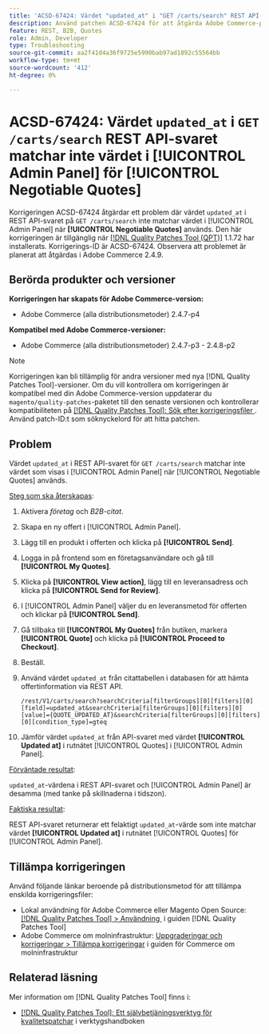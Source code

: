 ```yaml
---
title: 'ACSD-67424: Värdet "updated_at" i "GET /carts/search" REST API-svar matchar inte värdet i [!UICONTROL Admin Panel] för [!UICONTROL Negotiable Quotes]'
description: Använd patchen ACSD-67424 för att åtgärda Adobe Commerce-problemet där värdet "updated_at" i REST-API:t "GET /carts/search" inte matchar värdet i [!UICONTROL Admin Panel] när [!UICONTROL Negotiable Quotes] används.
feature: REST, B2B, Quotes
role: Admin, Developer
type: Troubleshooting
source-git-commit: aa2f41d4a36f9725e5990bab97ad1892c55564bb
workflow-type: tm+mt
source-wordcount: '412'
ht-degree: 0%

---
```



# ACSD-67424: Värdet `updated_at` i `GET /carts/search` REST API-svaret matchar inte värdet i [!UICONTROL Admin Panel] för [!UICONTROL Negotiable Quotes]

Korrigeringen ACSD-67424 åtgärdar ett problem där värdet `updated_at` i REST API-svaret på `GET /carts/search` inte matchar värdet i [!UICONTROL Admin Panel] när **[!UICONTROL Negotiable Quotes]** används. Den här korrigeringen är tillgänglig när [[!DNL Quality Patches Tool (QPT)]](/help/tools/quality-patches-tool/quality-patches-tool-to-self-serve-quality-patches.md) 1.1.72 har installerats. Korrigerings-ID är ACSD-67424. Observera att problemet är planerat att åtgärdas i Adobe Commerce 2.4.9.

## Berörda produkter och versioner

**Korrigeringen har skapats för Adobe Commerce-version:**

* Adobe Commerce (alla distributionsmetoder) 2.4.7-p4

**Kompatibel med Adobe Commerce-versioner:**

* Adobe Commerce (alla distributionsmetoder) 2.4.7-p3 - 2.4.8-p2

>[!NOTE]
>
>Korrigeringen kan bli tillämplig för andra versioner med nya [!DNL Quality Patches Tool]-versioner. Om du vill kontrollera om korrigeringen är kompatibel med din Adobe Commerce-version uppdaterar du `magento/quality-patches`-paketet till den senaste versionen och kontrollerar kompatibiliteten på [[!DNL Quality Patches Tool]: Sök efter korrigeringsfiler &#x200B;](https://experienceleague.adobe.com/tools/commerce-quality-patches/index.html). Använd patch-ID:t som söknyckelord för att hitta patchen.

## Problem

Värdet `updated_at` i REST API-svaret för `GET /carts/search` matchar inte värdet som visas i [!UICONTROL Admin Panel] när [!UICONTROL Negotiable Quotes] används.

<u>Steg som ska återskapas</u>:

1. Aktivera *företag* och *B2B-citat*.
1. Skapa en ny offert i [!UICONTROL Admin Panel].
1. Lägg till en produkt i offerten och klicka på **[!UICONTROL Send]**.
1. Logga in på frontend som en företagsanvändare och gå till **[!UICONTROL My Quotes]**.
1. Klicka på **[!UICONTROL View action]**, lägg till en leveransadress och klicka på **[!UICONTROL Send for Review]**.
1. I [!UICONTROL Admin Panel] väljer du en leveransmetod för offerten och klickar på **[!UICONTROL Send]**.
1. Gå tillbaka till **[!UICONTROL My Quotes]** från butiken, markera **[!UICONTROL Quote]** och klicka på **[!UICONTROL Proceed to Checkout]**.
1. Beställ.
1. Använd värdet `updated_at` från citattabellen i databasen för att hämta offertinformation via REST API.

   ```
   /rest/V1/carts/search?searchCriteria[filterGroups][0][filters][0][field]=updated_at&searchCriteria[filterGroups][0][filters][0][value]={QUOTE_UPDATED_AT}&searchCriteria[filterGroups][0][filters][0][condition_type]=gteq
   ```

1. Jämför värdet `updated_at` från API-svaret med värdet **[!UICONTROL Updated at]** i rutnätet [!UICONTROL Quotes] i [!UICONTROL Admin Panel].

<u>Förväntade resultat</u>:

`updated_at`-värdena i REST API-svaret och [!UICONTROL Admin Panel] är desamma (med tanke på skillnaderna i tidszon).

<u>Faktiska resultat</u>:

REST API-svaret returnerar ett felaktigt `updated_at`-värde som inte matchar värdet **[!UICONTROL Updated at]** i rutnätet [!UICONTROL Quotes] för [!UICONTROL Admin Panel].

## Tillämpa korrigeringen

Använd följande länkar beroende på distributionsmetod för att tillämpa enskilda korrigeringsfiler:

* Lokal användning för Adobe Commerce eller Magento Open Source: [[!DNL Quality Patches Tool] > Användning &#x200B;](/help/tools/quality-patches-tool/usage.md) i guiden [!DNL Quality Patches Tool]
* Adobe Commerce om molninfrastruktur: [Uppgraderingar och korrigeringar > Tillämpa korrigeringar](https://experienceleague.adobe.com/docs/commerce-cloud-service/user-guide/develop/upgrade/apply-patches.html) i guiden för Commerce om molninfrastruktur

## Relaterad läsning

Mer information om [!DNL Quality Patches Tool] finns i:

* [[!DNL Quality Patches Tool]: Ett självbetjäningsverktyg för kvalitetspatchar](/help/tools/quality-patches-tool/quality-patches-tool-to-self-serve-quality-patches.md) i verktygshandboken
